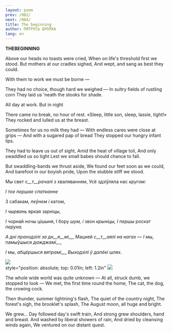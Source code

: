 ```yaml
---
layout: poem
prev: /082/
next: /084/
title: The beginning
author: ПЯТРУСЬ БРОЎКА
lang: en
---
```



 
**THEBEGINNING**

Above our heads no toasts were cried, When on life's threshold first we stood. But mothers at our cradles sighed, And wept, and sang as best they could.

With them to work we must be borne —

They had no choice, though hard we weighed — In sultry fields of rustling corn They laid us 'neath the stooks for shade.

All day at work. But in night

There came no break, no hour of rest. «Sleep, little son, sleep, lassie, tight!» They rocked and lulled us at the breast.

Sometimes for us no milk they had — With endless cares were close at grips — And with a sugared pap of bread They stopped our hungry infant lips.

They had to leave us out of sight, Amid the heat of village toil, And only swaddled us so tight Lest we small babes should chance to fall.

But swaddling-bands we thrust aside, We found our feet soon as we could, And barefoot in our boyish pride, Upon the stubble stiff we stood.

Мы свет _с__т__рачалі з_ хваляваннем, Усё здзіўляла нас _кругом:_

_I_ _тое першае спатканне_

3 сабакам, _пеўнем і_ катом,

_I_ _чырвань_ яркая зарніцы,

_I_ чорнай _ночы_ цішыня, I бору _шум, і_ звон _крыніцы,_ _I_ _першы_ роскат _перуна._

_А дні праходзілі за дн__я__мі__,_ Мацней _с__т__аялі на нагах_ _— I_ мы, памыўшыся _дажджамі__._

_I_ мы, _абцёршыся вятрамі__,_ _Выходзілі ў далёкі_ шлях.

![](2022-%D0%9C%D1%96%D0%BD%D1%81%D0%BA-%D0%BB%D1%83%D1%87%D0%BD%D0%B0%D1%81%D1%86%D1%8C-%D0%BC%D1%96%D0%BA%D0%BE%D0%BB%D0%B0-%D0%BC%D1%8F%D1%82%D0%BB%D1%96%D1%86%D0%BA%D1%96_html_ef71bd0653e28066.jpg)  
style="position: absolute; top: 0.01in; left: 1.2in" ![](2022-%D0%9C%D1%96%D0%BD%D1%81%D0%BA-%D0%BB%D1%83%D1%87%D0%BD%D0%B0%D1%81%D1%86%D1%8C-%D0%BC%D1%96%D0%BA%D0%BE%D0%BB%D0%B0-%D0%BC%D1%8F%D1%82%D0%BB%D1%96%D1%86%D0%BA%D1%96_html_528c0c40ef3659c7.jpg)  

The whole wide world was quite unknown — At all, struck dumb, we stopped to look — We met, the first time round the home, The cat, the dog, the crowing cock.

Then thunder, summer lightning's flash, The quiet of the country night, The forest's sigh, the brooklet's splash, The August moon, all huge and bright.

We grew... Day followed day's swift train, And strong grew shoulders, hand and breast. And washed by liberal showers of rain, And dried by cleansing winds again, We ventured on our distant quest.
